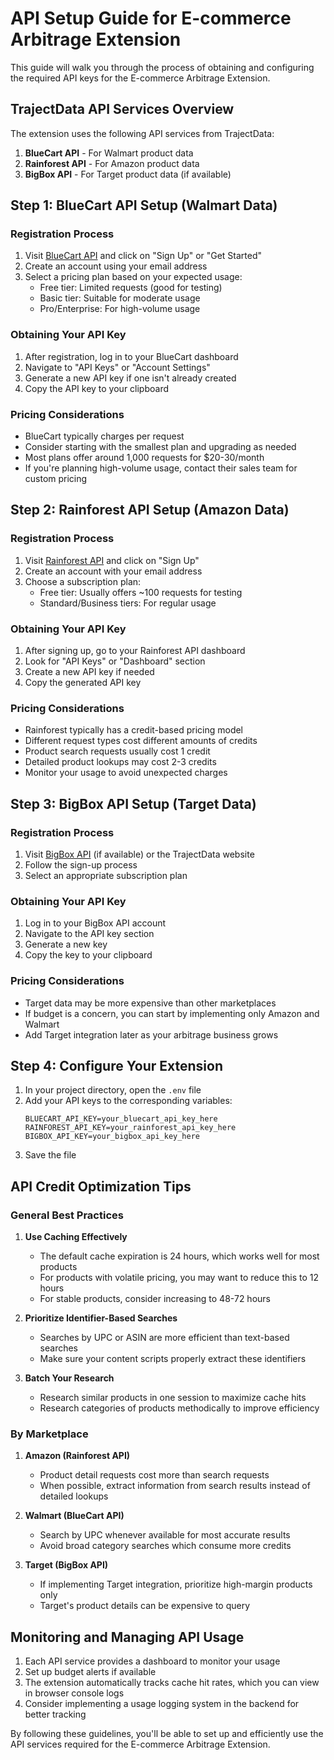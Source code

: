 # API Setup Guide for E-commerce Arbitrage Extension

This guide will walk you through the process of obtaining and configuring the required API keys for the E-commerce Arbitrage Extension.

## TrajectData API Services Overview

The extension uses the following API services from TrajectData:

1. **BlueCart API** - For Walmart product data
2. **Rainforest API** - For Amazon product data 
3. **BigBox API** - For Target product data (if available)

## Step 1: BlueCart API Setup (Walmart Data)

### Registration Process
1. Visit [BlueCart API](https://bluecartapi.com) and click on "Sign Up" or "Get Started"
2. Create an account using your email address
3. Select a pricing plan based on your expected usage:
   - Free tier: Limited requests (good for testing)
   - Basic tier: Suitable for moderate usage
   - Pro/Enterprise: For high-volume usage

### Obtaining Your API Key
1. After registration, log in to your BlueCart dashboard
2. Navigate to "API Keys" or "Account Settings"
3. Generate a new API key if one isn't already created
4. Copy the API key to your clipboard

### Pricing Considerations
- BlueCart typically charges per request
- Consider starting with the smallest plan and upgrading as needed
- Most plans offer around 1,000 requests for $20-30/month
- If you're planning high-volume usage, contact their sales team for custom pricing

## Step 2: Rainforest API Setup (Amazon Data)

### Registration Process
1. Visit [Rainforest API](https://rainforestapi.com) and click on "Sign Up"
2. Create an account with your email address
3. Choose a subscription plan:
   - Free tier: Usually offers ~100 requests for testing
   - Standard/Business tiers: For regular usage

### Obtaining Your API Key
1. After signing up, go to your Rainforest API dashboard
2. Look for "API Keys" or "Dashboard" section
3. Create a new API key if needed
4. Copy the generated API key

### Pricing Considerations
- Rainforest typically has a credit-based pricing model
- Different request types cost different amounts of credits
- Product search requests usually cost 1 credit
- Detailed product lookups may cost 2-3 credits
- Monitor your usage to avoid unexpected charges

## Step 3: BigBox API Setup (Target Data)

### Registration Process
1. Visit [BigBox API](https://bigboxapi.com) (if available) or the TrajectData website
2. Follow the sign-up process
3. Select an appropriate subscription plan

### Obtaining Your API Key
1. Log in to your BigBox API account
2. Navigate to the API key section
3. Generate a new key
4. Copy the key to your clipboard

### Pricing Considerations
- Target data may be more expensive than other marketplaces
- If budget is a concern, you can start by implementing only Amazon and Walmart
- Add Target integration later as your arbitrage business grows

## Step 4: Configure Your Extension

1. In your project directory, open the `.env` file
2. Add your API keys to the corresponding variables:
   ```
   BLUECART_API_KEY=your_bluecart_api_key_here
   RAINFOREST_API_KEY=your_rainforest_api_key_here
   BIGBOX_API_KEY=your_bigbox_api_key_here
   ```
3. Save the file

## API Credit Optimization Tips

### General Best Practices
1. **Use Caching Effectively**
   - The default cache expiration is 24 hours, which works well for most products
   - For products with volatile pricing, you may want to reduce this to 12 hours
   - For stable products, consider increasing to 48-72 hours

2. **Prioritize Identifier-Based Searches**
   - Searches by UPC or ASIN are more efficient than text-based searches
   - Make sure your content scripts properly extract these identifiers

3. **Batch Your Research**
   - Research similar products in one session to maximize cache hits
   - Research categories of products methodically to improve efficiency

### By Marketplace
1. **Amazon (Rainforest API)**
   - Product detail requests cost more than search requests
   - When possible, extract information from search results instead of detailed lookups

2. **Walmart (BlueCart API)**
   - Search by UPC whenever available for most accurate results
   - Avoid broad category searches which consume more credits

3. **Target (BigBox API)**
   - If implementing Target integration, prioritize high-margin products only
   - Target's product details can be expensive to query

## Monitoring and Managing API Usage

1. Each API service provides a dashboard to monitor your usage
2. Set up budget alerts if available
3. The extension automatically tracks cache hit rates, which you can view in browser console logs
4. Consider implementing a usage logging system in the backend for better tracking

By following these guidelines, you'll be able to set up and efficiently use the API services required for the E-commerce Arbitrage Extension.

